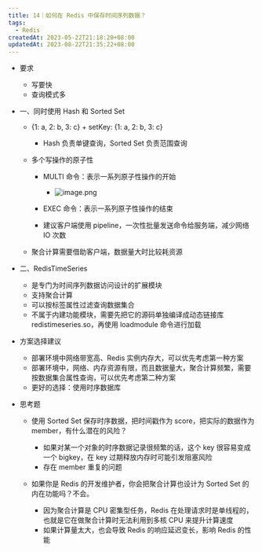 ```yaml
---
title: 14｜如何在 Redis 中保存时间序列数据？
tags:
  - Redis
createdAt: 2023-05-22T21:18:20+08:00
updatedAt: 2023-08-22T21:35:22+08:00
---
```


- 要求

  - 写要快
  - 查询模式多

- 一、同时使用 Hash 和 Sorted Set

  - {1: a, 2: b, 3: c} + setKey: {1: a, 2: b, 3: c}

    - Hash 负责单键查询，Sorted Set 负责范围查询

  - 多个写操作的原子性

    - MULTI 命令：表示一系列原子性操作的开始
      - ![image.png](https://cdn.jsdelivr.net/gh/11ze/static/images/redis-14-1.png)

    - EXEC 命令：表示一系列原子性操作的结束
    - 建议客户端使用 pipeline，一次性批量发送命令给服务端，减少网络 IO 次数

  - 聚合计算需要借助客户端，数据量大时比较耗资源

- 二、RedisTimeSeries

  - 是专门为时间序列数据访问设计的扩展模块
  - 支持聚合计算
  - 可以按标签属性过滤查询数据集合
  - 不属于内建功能模块，需要先把它的源码单独编译成动态链接库 redistimeseries.so，再使用 loadmodule 命令进行加载

- 方案选择建议

  - 部署环境中网络带宽高、Redis 实例内存大，可以优先考虑第一种方案
  - 部署环境中，网络、内存资源有限，而且数据量大，聚合计算频繁，需要按数据集合属性查询，可以优先考虑第二种方案
  - 更好的选择：使用时序数据库

- 思考题

  - 使用 Sorted Set 保存时序数据，把时间戳作为 score，把实际的数据作为 member，有什么潜在的风险？

    - 如果对某一个对象的时序数据记录很频繁的话，这个 key 很容易变成一个 bigkey，在 key 过期释放内存时可能引发阻塞风险
    - 存在 member 重复的问题

  - 如果你是 Redis 的开发维护者，你会把聚合计算也设计为 Sorted Set 的内在功能吗？不会。

    - 因为聚合计算是 CPU 密集型任务，Redis 在处理请求时是单线程的，也就是它在做聚合计算时无法利用到多核 CPU 来提升计算速度
    - 如果计算量太大，也会导致 Redis 的响应延迟变长，影响 Redis 的性能
